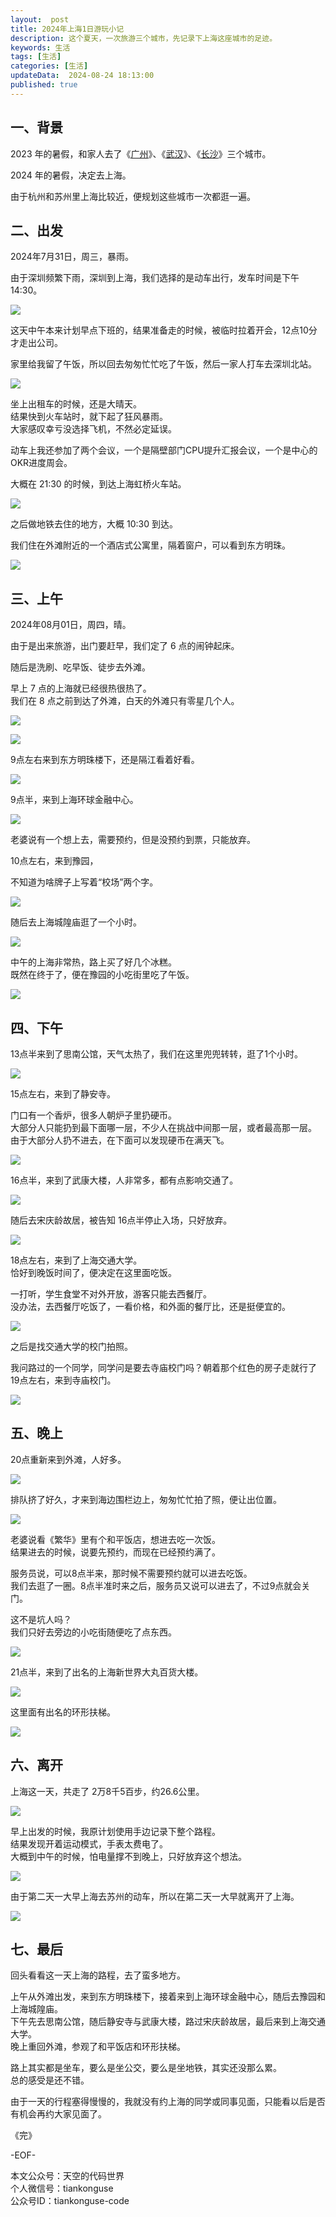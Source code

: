 ```yaml
---   
layout:  post  
title: 2024年上海1日游玩小记  
description: 这个夏天，一次旅游三个城市，先记录下上海这座城市的足迹。          
keywords: 生活  
tags: [生活]    
categories: [生活]  
updateData:  2024-08-24 18:13:00  
published: true  
---  
```



## 一、背景  


2023 年的暑假，和家人去了《[广州](https://mp.weixin.qq.com/s/cZ1zumtevWGpoG_DzVWfQg)》、《[武汉](https://mp.weixin.qq.com/s/U_yiI164HiwU_Dg_CieB3g)》、《[长沙](https://mp.weixin.qq.com/s/uW_EPpWTzKrfKbAAp7RE0Q)》三个城市。  


2024 年的暑假，决定去上海。  


由于杭州和苏州里上海比较近，便规划这些城市一次都逛一遍。  


## 二、出发  


2024年7月31日，周三，暴雨。  


由于深圳频繁下雨，深圳到上海，我们选择的是动车出行，发车时间是下午 14:30。  


![](https://res2024.tiankonguse.com/images/2024/08/24/001.png)


这天中午本来计划早点下班的，结果准备走的时候，被临时拉着开会，12点10分才走出公司。  


家里给我留了午饭，所以回去匆匆忙忙吃了午饭，然后一家人打车去深圳北站。  


![](https://res2024.tiankonguse.com/images/2024/08/24/002.png)



坐上出租车的时候，还是大晴天。  
结果快到火车站时，就下起了狂风暴雨。  
大家感叹幸亏没选择飞机，不然必定延误。  


动车上我还参加了两个会议，一个是隔壁部门CPU提升汇报会议，一个是中心的OKR进度周会。  


大概在 21:30 的时候，到达上海虹桥火车站。  


![](https://res2024.tiankonguse.com/images/2024/08/24/003.png)



之后做地铁去住的地方，大概 10:30 到达。  


我们住在外滩附近的一个酒店式公寓里，隔着窗户，可以看到东方明珠。  


![](https://res2024.tiankonguse.com/images/2024/08/24/004.png)



## 三、上午  


2024年08月01日，周四，晴。  


由于是出来旅游，出门要赶早，我们定了 6 点的闹钟起床。  


随后是洗刷、吃早饭、徒步去外滩。  


早上 7 点的上海就已经很热很热了。  
我们在 8 点之前到达了外滩，白天的外滩只有零星几个人。  


![](https://res2024.tiankonguse.com/images/2024/08/24/006.png)


![](https://res2024.tiankonguse.com/images/2024/08/24/005.png)



9点左右来到东方明珠楼下，还是隔江看着好看。  


![](https://res2024.tiankonguse.com/images/2024/08/24/007.png)


9点半，来到上海环球金融中心。  


![](https://res2024.tiankonguse.com/images/2024/08/24/008.png)



老婆说有一个想上去，需要预约，但是没预约到票，只能放弃。  


10点左右，来到豫园，  


不知道为啥牌子上写着“校场”两个字。  


![](https://res2024.tiankonguse.com/images/2024/08/24/009.png)


随后去上海城隍庙逛了一个小时。  



![](https://res2024.tiankonguse.com/images/2024/08/24/010.png)



中午的上海非常热，路上买了好几个冰糕。  
既然在终于了，便在豫园的小吃街里吃了午饭。  


![](https://res2024.tiankonguse.com/images/2024/08/24/011.png)


## 四、下午  


13点半来到了思南公馆，天气太热了，我们在这里兜兜转转，逛了1个小时。  


![](https://res2024.tiankonguse.com/images/2024/08/24/012.png)



15点左右，来到了静安寺。  


门口有一个香炉，很多人朝炉子里扔硬币。  
大部分人只能扔到最下面哪一层，不少人在挑战中间那一层，或者最高那一层。  
由于大部分人扔不进去，在下面可以发现硬币在满天飞。  



![](https://res2024.tiankonguse.com/images/2024/08/24/013.png)



16点半，来到了武康大楼，人非常多，都有点影响交通了。  


![](https://res2024.tiankonguse.com/images/2024/08/24/014.png)


随后去宋庆龄故居，被告知 16点半停止入场，只好放弃。  


![](https://res2024.tiankonguse.com/images/2024/08/24/015.png)


18点左右，来到了上海交通大学。  
恰好到晚饭时间了，便决定在这里面吃饭。  


一打听，学生食堂不对外开放，游客只能去西餐厅。  
没办法，去西餐厅吃饭了，一看价格，和外面的餐厅比，还是挺便宜的。  


![](https://res2024.tiankonguse.com/images/2024/08/24/016.png)


之后是找交通大学的校门拍照。  


我问路过的一个同学，同学问是要去寺庙校门吗？朝着那个红色的房子走就行了  
19点左右，来到寺庙校门。  


![](https://res2024.tiankonguse.com/images/2024/08/24/017.png)


## 五、晚上  


20点重新来到外滩，人好多。  


![](https://res2024.tiankonguse.com/images/2024/08/24/018.png)


排队挤了好久，才来到海边围栏边上，匆匆忙忙拍了照，便让出位置。  


![](https://res2024.tiankonguse.com/images/2024/08/24/019.png)



老婆说看《繁华》里有个和平饭店，想进去吃一次饭。  
结果进去的时候，说要先预约，而现在已经预约满了。  


服务员说，可以8点半来，那时候不需要预约就可以进去吃饭。  
我们去逛了一圈。8点半准时来之后，服务员又说可以进去了，不过9点就会关门。  


这不是坑人吗？  
我们只好去旁边的小吃街随便吃了点东西。  


![](https://res2024.tiankonguse.com/images/2024/08/24/020.png)


21点半，来到了出名的上海新世界大丸百货大楼。  


![](https://res2024.tiankonguse.com/images/2024/08/24/021.png)


这里面有出名的环形扶梯。  


![](https://res2024.tiankonguse.com/images/2024/08/24/022.png)


## 六、离开


上海这一天，共走了 2万8千5百步，约26.6公里。  


![](https://res2024.tiankonguse.com/images/2024/08/24/023.png)


早上出发的时候，我原计划使用手边记录下整个路程。  
结果发现开着运动模式，手表太费电了。  
大概到中午的时候，怕电量撑不到晚上，只好放弃这个想法。  


![](https://res2024.tiankonguse.com/images/2024/08/24/024.png)



由于第二天一大早上海去苏州的动车，所以在第二天一大早就离开了上海。  



![](https://res2024.tiankonguse.com/images/2024/08/24/025.png)


## 七、最后  


回头看看这一天上海的路程，去了蛮多地方。  


上午从外滩出发，来到东方明珠楼下，接着来到上海环球金融中心，随后去豫园和上海城隍庙。  
下午先去思南公馆，随后静安寺与武康大楼，路过宋庆龄故居，最后来到上海交通大学。  
晚上重回外滩，参观了和平饭店和环形扶梯。  


路上其实都是坐车，要么是坐公交，要么是坐地铁，其实还没那么累。  
总的感受是还不错。  


由于一天的行程塞得慢慢的，我就没有约上海的同学或同事见面，只能看以后是否有机会再约大家见面了。  





《完》  


-EOF-  



本文公众号：天空的代码世界  
个人微信号：tiankonguse  
公众号ID：tiankonguse-code  
  

